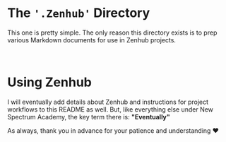 # The `'.Zenhub'` Directory

This one is pretty simple. The only reason this directory exists is to prep various Markdown documents for use in Zenhub projects.

<br >

# Using Zenhub

I will eventually add details about Zenhub and instructions for project workflows to this README as well. But, like everything else under New Spectrum Academy, the key term there is: __"Eventually"__

As always, thank you in advance for your patience and understanding ❤️